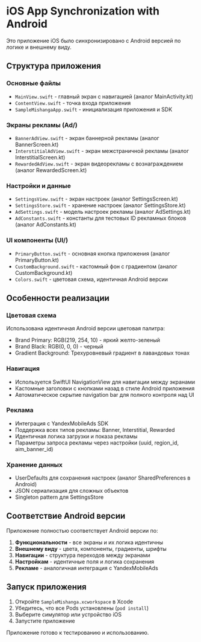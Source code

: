 # iOS App Synchronization with Android

Это приложение iOS было синхронизировано с Android версией по логике и внешнему виду.

## Структура приложения

### Основные файлы
- `MainView.swift` - главный экран с навигацией (аналог MainActivity.kt)
- `ContentView.swift` - точка входа приложения
- `SampleMishangaApp.swift` - инициализация приложения и SDK

### Экраны рекламы (Ad/)
- `BannerAdView.swift` - экран баннерной рекламы (аналог BannerScreen.kt)
- `InterstitialAdView.swift` - экран межстраничной рекламы (аналог InterstitialScreen.kt)
- `RewardedAdView.swift` - экран видеорекламы с вознаграждением (аналог RewardedScreen.kt)

### Настройки и данные
- `SettingsView.swift` - экран настроек (аналог SettingsScreen.kt)
- `SettingsStore.swift` - хранение настроек (аналог SettingsStore.kt)
- `AdSettings.swift` - модель настроек рекламы (аналог AdSettings.kt)
- `AdConstants.swift` - константы для тестовых ID рекламных блоков (аналог AdConstants.kt)

### UI компоненты (UI/)
- `PrimaryButton.swift` - основная кнопка приложения (аналог PrimaryButton.kt)
- `CustomBackground.swift` - кастомный фон с градиентом (аналог CustomBackground.kt)
- `Colors.swift` - цветовая схема, идентичная Android версии

## Особенности реализации

### Цветовая схема
Использована идентичная Android версии цветовая палитра:
- Brand Primary: RGB(219, 254, 10) - яркий желто-зеленый
- Brand Black: RGB(0, 0, 0) - черный
- Gradient Background: Трехуровневый градиент в лавандовых тонах

### Навигация
- Используется SwiftUI NavigationView для навигации между экранами
- Кастомные заголовки с кнопками назад в стиле Android приложения
- Автоматическое скрытие navigation bar для полного контроля над UI

### Реклама
- Интеграция с YandexMobileAds SDK
- Поддержка всех типов рекламы: Banner, Interstitial, Rewarded
- Идентичная логика загрузки и показа рекламы
- Параметры запроса рекламы через настройки (uuid, region_id, aim_banner_id)

### Хранение данных
- UserDefaults для сохранения настроек (аналог SharedPreferences в Android)
- JSON сериализация для сложных объектов
- Singleton pattern для SettingsStore

## Соответствие Android версии

Приложение полностью соответствует Android версии по:
1. **Функциональности** - все экраны и их логика идентичны
2. **Внешнему виду** - цвета, компоненты, градиенты, шрифты
3. **Навигации** - структура переходов между экранами
4. **Настройкам** - идентичные поля и логика сохранения
5. **Рекламе** - аналогичная интеграция с YandexMobileAds

## Запуск приложения

1. Откройте `SampleMishanga.xcworkspace` в Xcode
2. Убедитесь, что все Pods установлены (`pod install`)
3. Выберите симулятор или устройство iOS
4. Запустите приложение

Приложение готово к тестированию и использованию.
